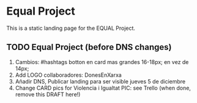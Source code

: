 # Equal Project

This is a static landing page for the EQUAL Project.


## TODO Equal Project (before DNS changes)
1) Cambios: #hashtags botton en card mas grandes 16-18px; en vez de 14px;
4) Add LOGO collaboradores: DonesEnXarxa
5) Añadir DNS, Publicar landing para ser visible jueves 5 de diciembre
6) Change CARD pics for Violencia i Igualtat
PIC: see Trello (when done, remove this DRAFT here!)
